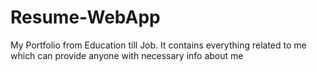 # Resume-WebApp
My Portfolio from Education till Job. It contains everything related to me which can provide anyone with necessary info about me
